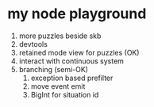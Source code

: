 # my node playground
1. more puzzles beside skb
2. devtools
3. retained mode view for puzzles (OK)
4. interact with continuous system
5. branching (semi-OK)
    1. exception based prefilter
    2. move event emit
    3. BigInt for situation id
